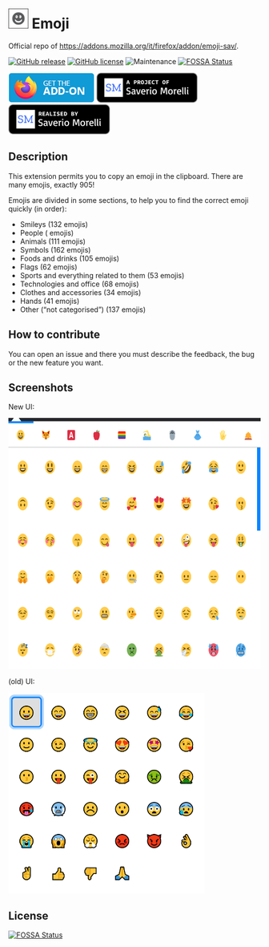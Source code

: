 # <img src="img/icon-dark-96.png" width="40px" alt=""></img> Emoji
Official repo of https://addons.mozilla.org/it/firefox/addon/emoji-sav/.

[![GitHub release](https://img.shields.io/github/release/Sav22999/emoji.svg)](https://github.com/Sav22999/emoji/releases/) [![GitHub license](https://img.shields.io/github/license/Sav22999/emoji.svg)](https://github.com/Sav22999/emoji/blob/master/LICENSE) ![Maintenance](https://img.shields.io/badge/Maintained%3F-yes-green.svg)
[![FOSSA Status](https://app.fossa.io/api/projects/git%2Bgithub.com%2FSav22999%2Femoji.svg?type=shield)](https://app.fossa.io/projects/git%2Bgithub.com%2FSav22999%2Femoji?ref=badge_shield)

[<img src="img/badge.png" height="60px">](https://addons.mozilla.org/it/firefox/addon/emoji-sav/) [<img src="img/a-project-of.png" height="60px" />](https://saveriomorelli.com) [<img src="img/realised-by.png" height="60px" />](https://saveriomorelli.com)

## Description

This extension permits you to copy an emoji in the clipboard. There are many emojis, exactly 905!

Emojis are divided in some sections, to help you to find the correct emoji quickly (in order):

- Smileys (132 emojis)
- People ( emojis)
- Animals (111 emojis)
- Symbols (162 emojis)
- Foods and drinks (105 emojis)
- Flags (62 emojis)
- Sports and everything related to them (53 emojis)
- Technologies and office (68 emojis)
- Clothes and accessories (34 emojis)
- Hands (41 emojis)
- Other (“not categorised”) (137 emojis)

## How to contribute

You can open an issue and there you must describe the feedback, the bug or the new feature you want.

## Screenshots

New UI:

<img src="screenshots/screenshot.png" alt="screenshot"  height="500px" />

(old) UI:

<img src="screenshots/old_screenshot.png" alt="screenshot old"  height="400px" />

## License
[![FOSSA Status](https://app.fossa.io/api/projects/git%2Bgithub.com%2FSav22999%2Femoji.svg?type=large)](https://app.fossa.io/projects/git%2Bgithub.com%2FSav22999%2Femoji?ref=badge_large)
